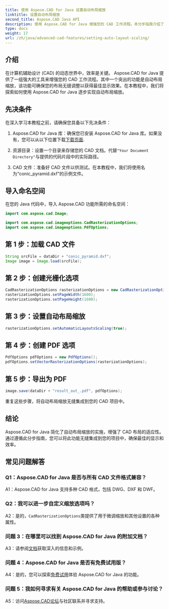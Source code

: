 ```yaml
---
title: 使用 Aspose.CAD for Java 设置自动布局缩放
linktitle: 设置自动布局缩放
second_title: Aspose.CAD Java API
description: 使用 Aspose.CAD for Java 增强您的 CAD 工作流程。本分步指南介绍了自动布局缩放，以确保最佳显示和效率。下载该库，按照教程进行操作，彻底改变您的 CAD 项目。
type: docs
weight: 17
url: /zh/java/advanced-cad-features/setting-auto-layout-scaling/
---
```

## 介绍

在计算机辅助设计 (CAD) 的动态世界中，效率是关键。 Aspose.CAD for Java 提供了一组强大的工具来增强您的 CAD 工作流程。其中一个突出的功能是自动布局缩放，该功能可确保您的布局无缝调整以获得最佳显示效果。在本教程中，我们将探索如何使用 Aspose.CAD for Java 逐步实现自动布局缩放。

## 先决条件

在深入学习本教程之前，请确保您具备以下先决条件：

1.  Aspose.CAD for Java 库：确保您已安装 Aspose.CAD for Java 库。如果没有，您可以从以下位置下载[下载页面](https://releases.aspose.com/cad/java/).

2. 资源目录：设置一个目录来存储您的 CAD 文档。代替`"Your Document Directory"`与提供的代码片段中的实际路径。

3. CAD 文件：准备好 CAD 文件以供测试。在本教程中，我们将使用名为“conic_pyramid.dxf”的示例文件。

## 导入命名空间

在您的 Java 代码中，导入 Aspose.CAD 功能所需的命名空间：

```java
import com.aspose.cad.Image;

import com.aspose.cad.imageoptions.CadRasterizationOptions;
import com.aspose.cad.imageoptions.PdfOptions;
```

## 第 1 步：加载 CAD 文件

```java
String srcFile = dataDir + "conic_pyramid.dxf";
Image image = Image.load(srcFile);
```

## 第 2 步：创建光栅化选项

```java
CadRasterizationOptions rasterizationOptions = new CadRasterizationOptions();
rasterizationOptions.setPageWidth(1600);
rasterizationOptions.setPageHeight(1600);
```

## 第 3 步：设置自动布局缩放

```java
rasterizationOptions.setAutomaticLayoutsScaling(true);
```

## 第 4 步：创建 PDF 选项

```java
PdfOptions pdfOptions = new PdfOptions();
pdfOptions.setVectorRasterizationOptions(rasterizationOptions);
```

## 第 5 步：导出为 PDF

```java
image.save(dataDir + "result_out_.pdf", pdfOptions);
```

重复这些步骤，将自动布局缩放无缝集成到您的 CAD 项目中。

## 结论

Aspose.CAD for Java 简化了自动布局缩放的实施，增强了 CAD 布局的适应性。通过遵循此分步指南，您可以将此功能无缝集成到您的项目中，确保最佳的显示和效率。

## 常见问题解答

### Q1：Aspose.CAD for Java 是否与所有 CAD 文件格式兼容？

A1：Aspose.CAD for Java 支持多种 CAD 格式，包括 DWG、DXF 和 DWF。

### Q2：我可以进一步自定义缩放选项吗？

 A2：是的，`CadRasterizationOptions`类提供了用于微调缩放和其他设置的各种属性。

### 问题 3：在哪里可以找到 Aspose.CAD for Java 的附加文档？

 A3：请参阅[文档](https://reference.aspose.com/cad/java/)获取深入的信息和示例。

### 问题 4：Aspose.CAD for Java 是否有免费试用版？

 A4：是的，您可以探索[免费试用](https://releases.aspose.com/)体验 Aspose.CAD for Java 的功能。

### 问题 5：我如何寻求有关 Aspose.CAD for Java 的帮助或参与讨论？

A5：访问[Aspose.CAD论坛](https://forum.aspose.com/c/cad/19)与社区联系并寻求支持。